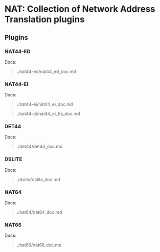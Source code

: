# NAT: Collection of Network Address Translation plugins

## Plugins

### NAT44-ED

Docs:
> ./nat44-ed/nat44_ed_doc.md

### NAT44-EI

Docs:
> ./nat44-ei/nat44_ei_doc.md

> ./nat44-ei/nat44_ei_ha_doc.md

### DET44

Docs:
> ./det44/det44_doc.md

### DSLITE

Docs:
> ./dslite/dslite_doc.md

### NAT64

Docs:
> ./nat64/nat64_doc.md

### NAT66

Docs:
> ./nat66/nat66_doc.md
